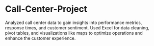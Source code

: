 # Call-Center-Project
Analyzed call center data to gain insights into performance metrics, response times, and customer sentiment. Used Excel for data cleaning, pivot tables, and visualizations like maps to optimize operations and enhance the customer experience.
